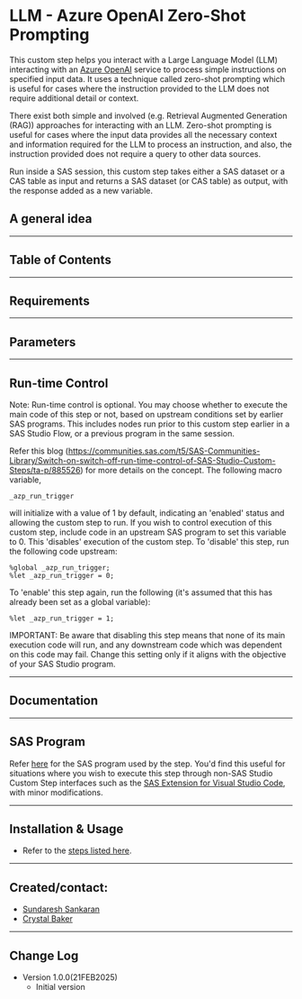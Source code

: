 # LLM - Azure OpenAI Zero-Shot Prompting
This custom step helps you interact with a Large Language Model (LLM) interacting with an [Azure OpenAI](https://microsoftlearning.github.io/mslearn-openai/Instructions/Exercises/01-get-started-azure-openai.html) service to process simple instructions on specified input data. It uses a technique called zero-shot prompting which is useful for cases where the instruction provided to the LLM does not require additional detail or context.  

There exist both simple and involved (e.g. Retrieval Augmented Generation (RAG)) approaches for interacting with an LLM. Zero-shot prompting is useful for cases where the input data provides all the necessary context and information required for the LLM to process an instruction, and also, the instruction provided does not require a query to other data sources.  

Run inside a SAS session, this custom step takes either a SAS dataset or a CAS table as input and returns a SAS dataset (or CAS table) as output, with the response added as a new variable.

## A general idea

----
## Table of Contents

----
## Requirements

-----
## Parameters

-----
## Run-time Control
Note: Run-time control is optional.  You may choose whether to execute the main code of this step or not, based on upstream conditions set by earlier SAS programs.  This includes nodes run prior to this custom step earlier in a SAS Studio Flow, or a previous program in the same session.

Refer this blog (https://communities.sas.com/t5/SAS-Communities-Library/Switch-on-switch-off-run-time-control-of-SAS-Studio-Custom-Steps/ta-p/885526) for more details on the concept.
The following macro variable,
```sas
_azp_run_trigger
```
will initialize with a value of 1 by default, indicating an 'enabled' status and allowing the custom step to run.
If you wish to control execution of this custom step, include code in an upstream SAS program to set this variable to 0.  This 'disables' execution of the custom step.
To 'disable' this step, run the following code upstream:
```sas
%global _azp_run_trigger;
%let _azp_run_trigger = 0;
```
To 'enable' this step again, run the following (it's assumed that this has already been set as a global variable):
```sas
%let _azp_run_trigger = 1;
```

IMPORTANT: Be aware that disabling this step means that none of its main execution code will run, and any  downstream code which was dependent on this code may fail.  Change this setting only if it aligns with the objective of your SAS Studio program.

-----
## Documentation

-----
## SAS Program

Refer [here]() for the SAS program used by the step.  You'd find this useful for situations where you wish to execute this step through non-SAS Studio Custom Step interfaces such as the [SAS Extension for Visual Studio Code](https://github.com/sassoftware/vscode-sas-extension), with minor modifications.

-----
## Installation & Usage

- Refer to the [steps listed here](https://github.com/sassoftware/sas-studio-custom-steps#getting-started---making-a-custom-step-from-this-repository-available-in-sas-studio).
----
## Created/contact:

- [Sundaresh Sankaran](sundaresh.sankaran@sas.com)
- [Crystal Baker](crystal.baker@sas.com)

----
## Change Log
* Version 1.0.0(21FEB2025)
    - Initial version